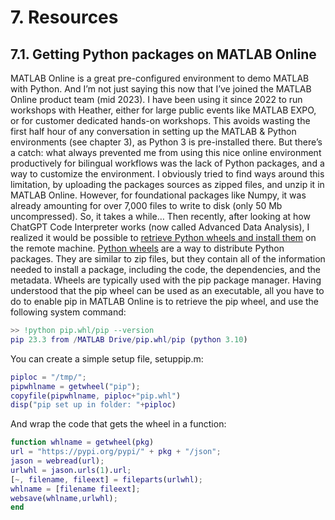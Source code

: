 # 7.	Resources

## 7.1.	Getting Python packages on MATLAB Online
MATLAB Online is a great pre-configured environment to demo MATLAB with Python. And I’m not just saying this now that I’ve joined the MATLAB Online product team (mid 2023). I have been using it since 2022 to run workshops with Heather, either for large public events like MATLAB EXPO, or for customer dedicated hands-on workshops. This avoids wasting the first half hour of any conversation in setting up the MATLAB & Python environments (see chapter 3), as Python 3 is pre-installed there.
But there’s a catch: what always prevented me from using this nice online environment productively for bilingual workflows was the lack of Python packages, and a way to customize the environment. I obviously tried to find ways around this limitation, by uploading the packages sources as zipped files, and unzip it in MATLAB Online. However, for foundational packages like Numpy, it was already amounting for over 7,000 files to write to disk (only 50 Mb uncompressed). So, it takes a while…
Then recently, after looking at how ChatGPT Code Interpreter works (now called Advanced Data Analysis), I realized it would be possible to [retrieve Python wheels and install them](https://stackoverflow.com/questions/36132350/install-python-wheel-file-without-using-pip) on the remote machine. [Python wheels](https://realpython.com/python-wheels/)  are a way to distribute Python packages. They are similar to zip files, but they contain all of the information needed to install a package, including the code, the dependencies, and the metadata. Wheels are typically used with the pip package manager. 
Having understood that the pip wheel can be used as an executable, all you have to do to enable pip in MATLAB Online is to retrieve the pip wheel, and use the following system command: 
```matlab
>> !python pip.whl/pip --version
pip 23.3 from /MATLAB Drive/pip.whl/pip (python 3.10)
```
You can create a simple setup file, setuppip.m:
```matlab
piploc = "/tmp/";
pipwhlname = getwheel("pip");
copyfile(pipwhlname, piploc+"pip.whl")
disp("pip set up in folder: "+piploc)
```
And wrap the code that gets the wheel in a function:
```matlab
function whlname = getwheel(pkg)
url = "https://pypi.org/pypi/" + pkg + "/json";
jason = webread(url);
urlwhl = jason.urls(1).url;
[~, filename, fileext] = fileparts(urlwhl);
whlname = [filename fileext];
websave(whlname,urlwhl);
end
```
